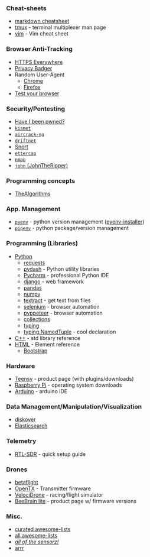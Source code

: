 ### Cheat-sheets
  * [markdown cheatsheet](https://github.com/adam-p/markdown-here/wiki/Markdown-Cheatsheet)
  * [tmux](https://man.openbsd.org/OpenBSD-current/man1/tmux.1) - terminal multiplexer man page
  * [vim](https://vim.rtorr.com/) - Vim cheat sheet

### Browser Anti-Tracking
  * [HTTPS Everywhere](https://www.eff.org/https-everywhere)
  * [Privacy Badger](https://www.eff.org/privacybadger)
  * Random User-Agent
    * [Chrome](https://chrome.google.com/webstore/detail/random-user-agent/einpaelgookohagofgnnkcfjbkkgepnp)
    * [Firefox](https://addons.mozilla.org/en-US/firefox/addon/random_user_agent/)
  * [Test your browser](https://panopticlick.eff.org/)

### Security/Pentesting
  * [Have I been pwned?](https://haveibeenpwned.com/)
  * [`kismet`](https://github.com/kismetwireless/kismet)
  * [`aircrack-ng`](https://www.aircrack-ng.org/doku.php?id=newbie_guide)
  * [`driftnet`](https://github.com/deiv/driftnet)
  * [Snort](https://snort.org/)
  * [`ettercap`](https://github.com/Ettercap/ettercap)
  * [`nmap`](https://github.com/nmap/nmap)
  * [`john` (JohnTheRipper)](https://github.com/magnumripper/JohnTheRipper)

### Programming concepts
  * [TheAlgorithms](https://github.com/TheAlgorithms/Python)

### App. Management
  * [`pyenv`](https://github.com/pyenv/pyenv) - python version management ([pyenv-installer](https://github.com/pyenv/pyenv-installer))
  * [`pipenv`](https://pipenv.readthedocs.io/en/latest/) - python package/version management
  
### Programming (Libraries)
  * [Python](https://docs.python.org/3.6/library/index.html)
    * [requests](http://docs.python-requests.org/en/master/) 
    * [pydash](https://github.com/dgilland/pydash) - Python utility libraries 
    * [Pycharm](https://www.jetbrains.com/pycharm/download/) - professional Python IDE
    * [django](https://github.com/django/django) - web framework
    * [pandas](https://github.com/pandas-dev/pandas)
    * [numpy](https://github.com/numpy/numpy)
    * [textract](https://github.com/deanmalmgren/textract) - get text from files
    * [selenium](https://github.com/SeleniumHQ/Selenium) - browser automation
    * [pyppeteer](https://github.com/miyakogi/pyppeteer) - browser automation
    * [collections](https://docs.python.org/3.6/library/collections.html)
    * [typing](https://docs.python.org/3/library/typing.html)
    * [typing.NamedTuple](https://docs.python.org/3/library/typing.html#typing.NamedTuple) - cool declaration
  * [C++](http://www.cplusplus.com/reference/) - std library reference
  * [HTML](https://www.w3schools.com/tags/default.asp) - Element reference
    * [Bootstrap](https://getbootstrap.com/docs/4.3/getting-started/introduction/)

### Hardware
  * [Teensy](https://www.pjrc.com/teensy/) - product page (with plugins/downloads)
  * [Raspberry Pi](https://www.raspberrypi.org/downloads/) - operating system downloads
  * [Arduino](https://www.arduino.cc/en/Main/Software) - arduino IDE
  
### Data Management/Manipulation/Visualization
  * [diskover](https://github.com/shirosaidev/diskover)
  * [Elasticsearch](https://github.com/elastic/elasticsearch)

### Telemetry
  * [RTL-SDR](https://www.rtl-sdr.com/rtl-sdr-quick-start-guide/) - quick setup guide  

### Drones
  * [betaflight](https://github.com/betaflight/betaflight)
  * [OpenTX](https://www.open-tx.org/) - Transmitter firmware
  * [VelociDrone](https://www.velocidrone.com/) - racing/flight simulator
  * [BeeBrain lite](https://newbeedrone.com/products/beebrain-lite-flight-controller-set-frsky) - product page w/ firmware versions
  
### Misc.
  * [curated awesome-lists](https://github.com/sindresorhus/awesome)  
  * [all awesome-lists](https://github.com/topics/awesome-list)
  * [*all of the sensorz!*](https://en.wikipedia.org/wiki/List_of_sensors)
  * [arrr](https://github.com/Igglybuff/awesome-piracy)

